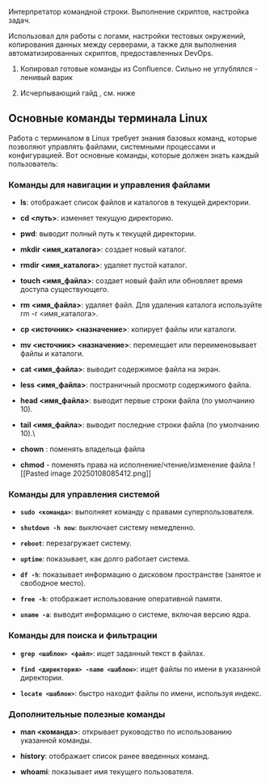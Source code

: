 Интерпретатор командной строки. Выполнение скриптов, настройка задач. 

Использовал для работы с логами, настройки тестовых окружений, копирования данных между серверами, а также для выполнения автоматизированных скриптов, предоставленных DevOps. 

1. Копировал готовые команды из Confluence. Сильно не углублялся - ленивый варик

2. Исчерпывающий гайд , см. ниже
## Основные команды терминала Linux

Работа с терминалом в Linux требует знания базовых команд, которые позволяют управлять файлами, системными процессами и конфигурацией. Вот основные команды, которые должен знать каждый пользователь:

### Команды для навигации и управления файлами

- **ls**: отображает список файлов и каталогов в текущей директории.

- **cd <путь>**: изменяет текущую директорию.

- **pwd**: выводит полный путь к текущей директории.

- **mkdir <имя_каталога>**: создает новый каталог.

- **rmdir <имя_каталога>**: удаляет пустой каталог.

- **touch <имя_файла>**: создает новый файл или обновляет время доступа существующего.

- **rm <имя_файла>**: удаляет файл. Для удаления каталога используйте rm -r <имя_каталога>.

- **cp <источник> <назначение>**: копирует файлы или каталоги.

- **mv <источник> <назначение>**: перемещает или переименовывает файлы и каталоги.

- **cat <имя_файла>**: выводит содержимое файла на экран.

- **less <имя_файла>**: постраничный просмотр содержимого файла.

- **head <имя_файла>**: выводит первые строки файла (по умолчанию 10).

- **tail <имя_файла>**: выводит последние строки файла (по умолчанию 10).\

- **chown** : поменять владельца файла

- **chmod** - поменять права на исполнение/чтение/изменение файла
![[Pasted image 20250108085412.png]]

### Команды для управления системой

- **`sudo <команда>`**: выполняет команду с правами суперпользователя.

- **`shutdown -h now`**: выключает систему немедленно.

- **`reboot`**: перезагружает систему.

- **`uptime`**: показывает, как долго работает система.

- **`df -h`**: показывает информацию о дисковом пространстве (занятое и свободное место).

- **`free -h`**: отображает использование оперативной памяти.

- **`uname -a`**: выводит информацию о системе, включая версию ядра.

### Команды для поиска и фильтрации

- **`grep <шаблон> <файл>`**: ищет заданный текст в файлах.

- **`find <директория> -name <шаблон>`**: ищет файлы по имени в указанной директории.

- **`locate <шаблон>`**: быстро находит файлы по имени, используя индекс.

### Дополнительные полезные команды

- **man <команда>**: открывает руководство по использованию указанной команды.

- **history**: отображает список ранее введенных команд.

- **whoami**: показывает имя текущего пользователя.



